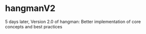 # hangmanV2
5 days later, Version 2.0 of hangman: Better implementation of core concepts and best practices
